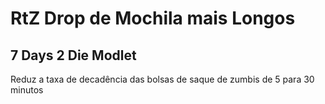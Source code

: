 # RtZ Drop de Mochila mais Longos

## 7 Days 2 Die Modlet

Reduz a taxa de decadência das bolsas de saque de zumbis de 5 para 30 minutos
